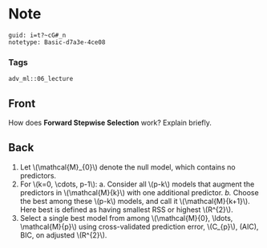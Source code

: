# Note
```
guid: i=t?~cG#_n
notetype: Basic-d7a3e-4ce08
```

### Tags
```
adv_ml::06_lecture
```

## Front
How does <b>Forward Stepwise Selection</b> work? Explain briefly.

## Back
<div>
  <ol>
    <li>Let \(\mathcal{M}_{0}\) denote the null model, which
    contains no predictors.
    <li>For \(k=0, \cdots, p-1\): a. Consider all \(p-k\) models
    that augment the predictors in \(\mathcal{M}{k}\) with one
    additional predictor. <i>b.</i> Choose the best among these
    \(p-k\) models, and call it \(\mathcal{M}{k+1}\). Here best is
    defined as having smallest RSS or highest \(R^{2}\).
    <li>Select a single best model from among \(\mathcal{M}{0},
    \ldots, \mathcal{M}{p}\) using cross-validated prediction
    error, \(C_{p}\), (AIC), BIC, on adjusted \(R^{2}\).
  </ol>
</div>
